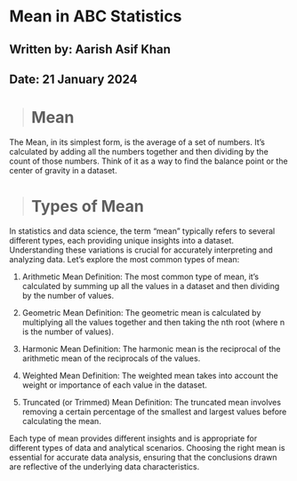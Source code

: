 # **Mean in ABC Statistics**

## **Written by:** Aarish Asif Khan

## **Date:** 21 January 2024 

> # **Mean**

The Mean, in its simplest form, is the average of a set of numbers. It’s calculated by adding all the numbers together and then dividing by the count of those numbers. Think of it as a way to find the balance point or the center of gravity in a dataset.

> # **Types of Mean**

In statistics and data science, the term “mean” typically refers to several different types, each providing unique insights into a dataset. Understanding these variations is crucial for accurately interpreting and analyzing data. Let’s explore the most common types of mean:

1. Arithmetic Mean
Definition: The most common type of mean, it’s calculated by summing up all the values in a dataset and then dividing by the number of values.

2. Geometric Mean
Definition: The geometric mean is calculated by multiplying all the values together and then taking the nth root (where n is the number of values).

3. Harmonic Mean
Definition: The harmonic mean is the reciprocal of the arithmetic mean of the reciprocals of the values.

4. Weighted Mean
Definition: The weighted mean takes into account the weight or importance of each value in the dataset.

5. Truncated (or Trimmed) Mean
Definition: The truncated mean involves removing a certain percentage of the smallest and largest values before calculating the mean.

Each type of mean provides different insights and is appropriate for different types of data and analytical scenarios. Choosing the right mean is essential for accurate data analysis, ensuring that the conclusions drawn are reflective of the underlying data characteristics.
